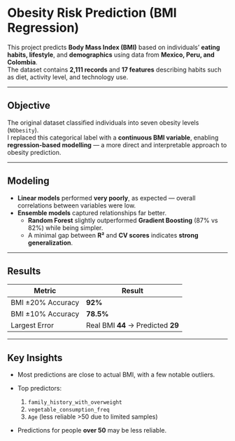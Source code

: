 # Obesity Risk Prediction (BMI Regression)

This project predicts **Body Mass Index (BMI)** based on individuals’ **eating habits, lifestyle**, and **demographics** using data from **Mexico, Peru, and Colombia**.  
The dataset contains **2,111 records** and **17 features** describing habits such as diet, activity level, and technology use.

---

## Objective

The original dataset classified individuals into seven obesity levels (`NObesity`).  
I replaced this categorical label with a **continuous BMI variable**, enabling **regression-based modelling** — a more direct and interpretable approach to obesity prediction.

---

## Modeling

- **Linear models** performed **very poorly**, as expected — overall correlations between variables were low.  
- **Ensemble models** captured relationships far better.  
  - **Random Forest** slightly outperformed **Gradient Boosting** (87% vs 82%) while being simpler.  
  - A minimal gap between **R²** and **CV scores** indicates **strong generalization**.

---

## Results

| Metric | Result |
|--------|---------|
| BMI ±20% Accuracy | **92%** |
| BMI ±10% Accuracy | **78.5%** |
| Largest Error | Real BMI **44** → Predicted **29** |

---

## Key Insights

- Most predictions are close to actual BMI, with a few notable outliers.  
- Top predictors:  
  1. `family_history_with_overweight`  
  2. `vegetable_consumption_freq`
  3. `Age` (less reliable >50 due to limited samples)

- Predictions for people **over 50** may be less reliable.

